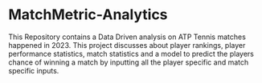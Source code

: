# MatchMetric-Analytics
This Repository contains a Data Driven analysis on ATP Tennis matches happened in 2023. This project discusses about player rankings, player performance statistics, match statistics and a model to predict the players chance of winning a match by inputting all the player specific and match specific inputs.
